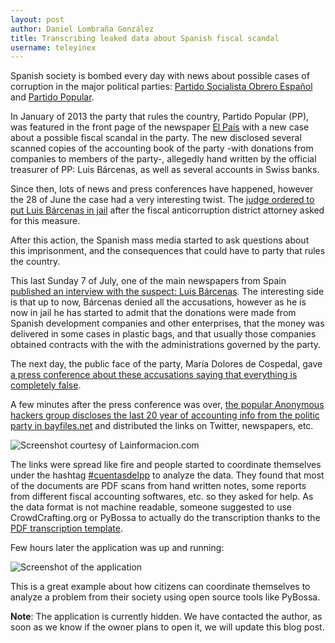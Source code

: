```yaml
---
layout: post
author: Daniel Lombraña González
title: Transcribing leaked data about Spanish fiscal scandal
username: teleyinex
---
```


Spanish society is bombed every day with news about possible cases of corruption in the major political parties: [Partido Socialista Obrero Español](http://www.elmundo.es/elmundo/2013/07/02/andalucia/1372764547.html) and [Partido Popular](http://politica.elpais.com/politica/2013/07/11/actualidad/1373542957_537498.html).

In January of 2013 the party that rules the country, Partido Popular (PP), was featured in the front page of the newspaper [El País](http://politica.elpais.com/politica/2013/01/30/actualidad/1359583204_085918.html) with a new case about a possible fiscal scandal in the party. The new disclosed several scanned copies of the accounting book of the party -with donations from companies to members of the party-, allegedly hand written by the official treasurer of PP: Luis Bárcenas, as well as several accounts in Swiss banks.

Since then, lots of news and press conferences have happened, however the 28 of June the case had a very interesting twist. The [judge ordered to put Luis Bárcenas in jail](http://www.elmundo.es/elmundo/2013/06/27/espana/1372330113.html) after the fiscal anticorruption district attorney asked for this measure.

After this action, the Spanish mass media started to ask questions about this imprisonment, and the consequences that could have to party that rules the country. 

This last Sunday 7 of July, one of the main newspapers from Spain [published an interview with the suspect: Luis Bárcenas](http://www.elmundo.es/elmundo/2013/07/07/espana/1373186360.html). The interesting side is that up to now, Bárcenas denied all the accusations, however as he is now in jail he has started to admit that the donations were made from Spanish development companies and other enterprises, that the money was delivered in some cases in plastic bags, and that usually those companies obtained contracts with the with the administrations governed by the party. 

The next day, the public face of the party, María Dolores de Cospedal, gave [a press conference about these accusations saying that everything is completely false](http://politica.elpais.com/politica/2013/07/08/actualidad/1373269187_324066.html). 

A few minutes after the press conference was over, [the popular Anonymous hackers group discloses the last 20 year of accounting info from the politic party in bayfiles.net](http://www.eldiario.es/politica/Anonymous-filtra-cuentas-Partido-Popular_0_151535327.html) and distributed the links on Twitter, newspapers, etc. 

![Screenshot courtesy of Lainformacion.com](http://images.lainformacion.com/cms/anonymous-publica-las-cuentas-del-partido-popular/2013_7_8_HzMQI0BrlpxBRTPyBJPom1-d85e8a83579bec67db0c71db28a306bd-1373300234-77.jpg?width=645&height=645&type=flat&id=HzMQI0BrlpxBRTPyBJPom1&time=1373300238&project=lainformacion)

The links were spread like fire and people started to coordinate themselves under the hashtag [#cuentasdelpp](https://twitter.com/search?q=CuentasDelPP) to analyze the data. They found that most of the documents are PDF scans from hand written notes, some reports from different fiscal accounting softwares, etc. so they asked for help. As the data format is not machine readable, someone suggested to use CrowdCrafting.org or PyBossa to actually do the transcription thanks to the [PDF transcription template](http://crowdcrafting.org/app/pdftranscribe).

Few hours later the application was up and running:

![Screenshot of the application](http://i.imgur.com/7lv6Mjw.png)

This is a great example about how citizens can coordinate themselves to analyze a problem from their society using open source tools like PyBossa. 

**Note**: The application is currently hidden. We have contacted the author, as soon as we know if the owner plans to open it, we will update this blog post.
